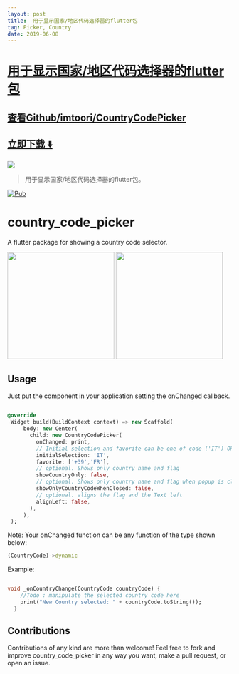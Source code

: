 ```yaml
---
layout: post
title:  用于显示国家/地区代码选择器的flutter包
tag: Picker, Country
date: 2019-06-08
---
```


# [用于显示国家/地区代码选择器的flutter包 ](http://github.com/imtoori/CountryCodePicker) 



## [查看Github/imtoori/CountryCodePicker](http://github.com/imtoori/CountryCodePicker)
## [立即下载 ️⬇️ ](https://codeload.github.com/imtoori/CountryCodePicker/zip/master) 


 
![](https://flutterawesome.com/content/images/2019/03/country_code_pickerc.jpg)
 
>
> 用于显示国家/地区代码选择器的flutter包。
>

 
[![Pub](https://img.shields.io/badge/Pub-1.1.5-orange.svg)](https://pub.dartlang.org/packages/country_code_picker)

# country_code_picker

A flutter package for showing a country code selector.

<img src="https://raw.githubusercontent.com/Salvatore-Giordano/CountryCodePicker/master/screenshots/screen1.png" width="240"/>
<img src="https://raw.githubusercontent.com/Salvatore-Giordano/CountryCodePicker/master/screenshots/screen2.png" width="240"/>

## Usage

Just put the component in your application setting the onChanged callback.

```dart

@override
 Widget build(BuildContext context) => new Scaffold(
     body: new Center(
       child: new CountryCodePicker(
         onChanged: print,
         // Initial selection and favorite can be one of code ('IT') OR dial_code('+39')
         initialSelection: 'IT',
         favorite: ['+39','FR'],
         // optional. Shows only country name and flag
         showCountryOnly: false,
         // optional. Shows only country name and flag when popup is closed.
         showOnlyCountryCodeWhenClosed: false,
         // optional. aligns the flag and the Text left
         alignLeft: false,
       ),
     ),
 );

```

Note: Your onChanged function can be any function of the type shown below:

```dart
(CountryCode)->dynamic

```

Example:

```dart

void _onCountryChange(CountryCode countryCode) {
    //Todo : manipulate the selected country code here
    print("New Country selected: " + countryCode.toString());
  }

```

## Contributions

Contributions of any kind are more than welcome! Feel free to fork and improve country_code_picker in any way you want, make a pull request, or open an issue.

